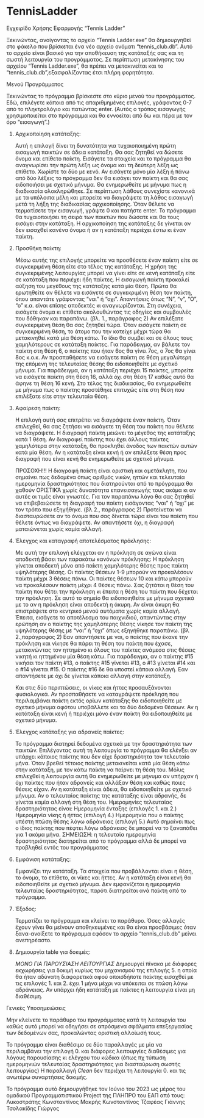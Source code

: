 # TennisLadder
Εγχειρίδο Χρήσης Εφαρμογής “Tennis Ladder”


  Ξεκινώντας, ανοίγοντας το αρχείο “Tennis Ladder.exe” θα δημιουργηθεί στο φάκελο που βρίσκεται ένα νέο αρχείο ονόματι “tennis_club.db”. 
	Αυτό το αρχείο είναι βασικό για την αποθήκευση της κατάταξής σας και τη σωστή λειτουργία του προγράμματος. 
	Σε περίπτωση μετακίνησης του αρχείου “Tennis Ladder.exe”, θα πρέπει να μετακινείται και το “tennis_club.db”,εξασφαλίζοντας έτσι πλήρη φορητότητα.

Μενού Προγράμματος

  Ξεκινώντας το πρόγραμμα βρίσκεστε στο κύριο μενού του προγράμματος. Εδώ, επιλέγετε κάποια από τις απαριθμημένες επιλογές, 
	γράφοντας 0-7 από το πληκτρολόγιο και πατώντας enter. 
	(Αυτός ο τρόπος εισαγωγής χρησιμοποιείται στο πρόγραμμα και θα εννοείται από δω και πέρα με τον όρο “εισαγωγή”.)


1. Αρχικοποίηση κατάταξης:

	Αυτή η επιλογή δίνει τη δυνατότητα για τυχαιοποιημένη πρώτη εισαγωγή παικτών σε άδεια κατάταξη. 
	Θα σας ζητηθεί να δώσετε όνομα και επίθετο παίκτη. Εισάγετε τα στοιχεία και το πρόγραμμα θα αναγνωρίσει την πρώτη λέξη 
	ως όνομα και τη δεύτερη λέξη ως επίθετο. Χωρίστε τα δύο με κενό. Αν εισάγετε μόνο μία λέξη ή πάνω από δύο λέξεις το πρόγραμμα 
	δεν θα εισάγει τον παίκτη και θα σας ειδοποιήσει με σχετικό μήνυμα. Θα ενημερωθείτε με μήνυμα πως η διαδικασία ολοκληρώθηκε.
	Σε περίπτωση λάθους συνεχίστε κανονικά με τα υπόλοιπα μέλη και μπορείτε να διαγράψετε τη λάθος εισαγωγή μετά τη λήξη της διαδικασίας αρχικοποίησης.
	Όταν θέλετε να τερματίσετε την εισαγωγή, γράψτε 0 και πατήστε enter. Το πρόγραμμα θα τυχαιοποιήσει τη σειρά των παικτών που δώσατε και θα τους εισάγει στην κατάταξη.
	Η αρχικοποίηση της κατάταξης δε γίνεται αν δεν εισαχθεί κανένα όνομα ή αν η κατάταξη περιέχει έστω κι έναν παίκτη.

2. Προσθήκη παίκτη:

	Μέσω αυτής της επιλογής μπορείτε να προσθέσετε έναν παίκτη είτε σε συγκεκριμένη θέση είτε στο τέλος της κατάταξης. 
	Η χρήση της συγκεκριμένης λειτουργίας μπορεί να γίνει είτε σε κενή κατάταξη είτε σε κατάταξη που περιέχει ήδη παίκτες. 
	Η εισαγωγή παίκτη προκαλεί αύξηση του μεγέθους της κατάταξης κατά μία θέση.
	Πρώτα θα ερωτηθείτε αν θέλετε να εισάγετε σε συγκεκριμένη θέση τον παίκτη, όπου απαντάτε γράφοντας “ναι” ή “οχι”. 
	Απαντήσεις όπως “Ν”, “ν”, “Ο”, “ο” κ.α. είναι επίσης αποδεκτές κι αναγνωρίζονται.
	Στη συνέχεια, εισάγετε όνομα κι επίθετο ακολουθώντας τις οδηγίες και συμβουλές που δόθηκαν και παραπάνω. (βλ. 1., παράγραφος 2)
	Αν επιλέξατε συγκεκριμένη θέση θα σας ζητηθεί τώρα. Όταν εισάγετε παίκτη σε συγκεκριμένη θέση, το άτομο που την κατείχε μέχρι τώρα 
	θα μετακινηθεί κατά μία θέση κάτω. Το ίδιο θα συμβεί και σε όλους τους χαμηλότερους σε κατάταξη παίκτες. Για παράδειγμα, αν βάλετε 
	τον παίκτη στη θέση 6, ο παίκτης που ήταν 6ος θα γίνει 7ος, ο 7ος θα γίνει 8ος κ.ο.κ. 
	Αν προσπαθήσετε να εισάγετε παίκτη σε θέση μεγαλύτερη της επόμενη της τελευταίας θέσης θα ειδοποιηθείτε με σχετικό μήνυμα. 
	Για παράδειγμα, αν η κατάταξη περιέχει 15 παίκτες, μπορείτε να εισάγετε παίκτη στη θέση 16, αλλά όχι στη θέση 17 καθώς αυτό θα άφηνε τη θέση 16 κενή. 
	Στο τέλος της διαδικασίας, θα ενημερωθείτε με μήνυμα πως ο παίκτης προστέθηκε επιτυχώς είτε στη θέση που επιλέξατε είτε στην τελευταία θέση.

3. Αφαίρεση παίκτη:

	Η επιλογή αυτή σας επιτρέπει να διαγράψετε έναν παίκτη. Όταν επιλεχθεί, θα σας ζητήσει να εισάγετε τη θέση του παίκτη που θέλετε να διαγράψετε.
	Η διαγραφή παίκτη μειώνει το μέγεθος της κατάταξης κατά 1 θέση. Αν διαγραφεί παίκτης που έχει άλλους παίκτες χαμηλότερα στην κατάταξη, 
	θα προκληθεί άνοδος των παικτών αυτών κατά μία θέση.
	Αν η κατάταξη είναι κενή ή αν επιλέξετε θέση προς διαγραφή που είναι κενή θα ενημερωθείτε με σχετικό μήνυμα.


	ΠΡΟΣΟΧΗ!!! Η διαγραφή παίκτη είναι οριστική και αμετάκλητη, που σημαίνει πως δεδομένα όπως αριθμός νικών, 
	ηττών και τελευταία ημερομηνία δραστηριότητας που διατηρούνται από το πρόγραμμα θα χαθούν ΟΡΙΣΤΙΚΆ χωρίς δυνατότητα επανεισαγωγής 
	τους ακόμα κι αν αυτές οι τιμές είναι γνωστές.
	Για τον παραπάνω λόγο θα σας ζητηθεί να επιβεβαιώσετε τη διαγραφή του παίκτη εισάγοντας “ναι” ή “οχι” 
	με τον τρόπο που εξηγήθηκε. (βλ 2., παράγραφος 2) Προτείνεται να διασταυρώσετε αν το όνομα που σας δίνεται τώρα είναι του 
	παίκτη που θέλετε όντως να διαγράψετε. Αν απαντήσετε όχι, η διαγραφή ματαιώνεται χωρίς καμία αλλαγή.

4. Έλεγχος και καταγραφή αποτελέσματος πρόκλησης:
	
	Με αυτή την επιλογή ελέγχεται αν η πρόκληση σε αγώνα είναι αποδεκτή βάσει των παρακάτω κανόνων πρόκλησης:
		Η πρόκληση γίνεται αποδεκτή μόνο από παίκτη χαμηλότερης θέσης προς παίκτη υψηλότερης θέσης.
		Οι παίκτες θέσεων 1-9 μπορούν να προκαλέσουν παίκτη μέχρι 3 θέσεις πάνω.
		Οι παίκτες θέσεων 10 και κάτω μπορούν να προκαλέσουν παίκτη μέχρι 4 θέσεις πάνω.
	Σας ζητάται η θέση του παίκτη που θέτει την πρόκληση κι έπειτα η θέση του παίκτη που δέχεται την πρόκληση. Σε αυτό το σημείο θα 
	ειδοποιηθείτε με μήνυμα σχετικά με το αν η πρόκληση είναι αποδεκτή η άκυρη. Αν είναι άκυρη θα επιστρέψετε στο κεντρικό μενού αυτόματα χωρίς καμία αλλαγή.
	Έπειτα, εισάγετε το αποτέλεσμα του παιχνιδιού, απαντώντας στην ερώτηση αν ο παίκτης της χαμηλότερης θέσης νίκησε τον 
	παίκτη της υψηλότερης θέσης με “ναι” ή “οχι” όπως εξηγήθηκε παραπάνω. (βλ 2.,παράγραφος 2)
	Εαν απαντήσετε με ναι, ο παίκτης που έκανε την πρόκληση και νίκησε θα πάρει τη θέση του παίκτη που έχασε, μετακινώντας τον ηττημένο 
	κι όλους του παίκτες ανάμεσα στις θέσεις νικητή κι ηττημένου μία θέση κάτω. Για παράδειγμα, αν ο παίκτης #15 νικήσει τον παίκτη #13, 
	ο παίκτης #15 γίνεται #13, ο #13 γίνεται #14 και ο #14 γίνεται #15. Ο παίκτης #16 δε θα υποστεί κάποια αλλαγή.
	Εαν απαντήσετε με όχι δε γίνεται κάποια αλλαγή στην κατάταξη.
	
	Και στις δύο περιπτώσεις, οι νίκες και ήττες προσαυξάνονται φυσιολογικά. 
	Αν προσπαθήσετε να καταγράψετε πρόκληση που περιλαμβάνει παίκτη εκτός ορίων κατάταξης θα ειδοποιηθείτε με σχετικό μήνυμα αφότου υποβάλλετε και τα δύο δεδομένα θέσεων.
	Αν η κατάταξη είναι κενή ή περιέχει μόνο έναν παίκτη θα ειδοποιηθείτε με σχετικό μήνυμα. 

5. Έλεγχος κατάταξης για αδρανείς παίκτες:

	Το πρόγραμμα διατηρεί δεδομένα σχετικά με την δραστηριότητα των παικτών. Επιλέγοντας αυτή τη λειτουργία το πρόγραμμα θα ελέγξει 
	αν υπάρχει κάποιος παίκτης που δεν είχε δραστηριότητα τον τελευταίο μήνα. Όταν βρεθεί τέτοιος παίκτης μετακινείται κατά μία θέση 
	κάτω στην κατάταξη, με τον κάτω παίκτη να παίρνει τη θέση του. 
	Μόλις επιλεχθεί η λειτουργία αυτή θα ενημερωθείτε με μήνυμα αν υπήρχαν ή όχι παίκτες που ήταν αδρανείς και αλλάξαν θέση και 
	καθώς ποιες θέσεις είχαν.
	Αν η κατάταξη είναι άδεια, θα ειδοποιηθείτε με σχετικό μήνυμα.
	Αν ο τελευταίος παίκτης της κατάταξης είναι αδρανής, δε γίνεται καμία αλλαγή στη θέση του. 
	Ημερομηνίες τελευταίας δραστηριότητας είναι:
		Ημερομηνία ένταξης (επιλογές 1. και 2.)
		Ημερομηνία νίκης ή ήττας (επιλογή 4.)
		Ημερομηνία που ο παίκτης υπέστη πτώση θέσης λόγω αδράνειας (επιλογή 5.) Αυτό σημαίνει πως ο ίδιος παίκτης που πέφτει 
		λόγω αδράνειας δε μπορεί να το ξαναπάθει για 1 ακόμα μήνα.
	ΣΗΜΕΙΩΣΗ: η τελευταία ημερομηνία δραστηριότητας διατηρείται από το πρόγραμμα αλλά δε μπορεί να προβληθεί εντός του προγράμματος

6. Εμφάνιση κατάταξης:

	Εμφανίζει την κατάταξη. Τα στοιχεία που προβάλλονται είναι η θέση, το όνομα, το επίθετο, οι νίκες και ήττες. 
	Αν η κατάταξη είναι κενή θα ειδοποιηθείτε με σχετικό μήνυμα. 
	Δεν εμφανίζεται η ημερομηνία τελευταίας δραστηριότητας, παρότι διατηρείται ανά παίκτη από το πρόγραμμα.

7. Έξοδος:

	Τερματίζει το πρόγραμμα και κλείνει το παράθυρο. 
	Όσες αλλαγές έχουν γίνει θα μείνουν αποθηκευμένες και θα είναι προσβάσιμες όταν ξανα-ανοίξετε το πρόγραμμα 
	εφόσον το αρχείο “tennis_club.db” μείνει ανεπηρέαστο.

0. Δημιουργία table για δοκιμές:

 	*ΜΟΝΟ ΓΙΑ ΠΑΡΟΥΣΙΑΣΗ ΛΕΙΤΟΥΡΓΙΑΣ* 
 	Δημιουργεί πίνακα με διάφορες εκχωρήσεις για δοκιμή κυρίως του μηχανισμού της επιλογής 5. η οποία θα ήταν 
	αδύνατη διαφορετικά αφού οποισδήποτε παίκτης εισαχθεί με τις επιλογές 1. και 2. έχει 1 μήνα μέχρι να υπόκειται σε πτώση λόγω αδράνειας. 
 	Αν υπάρχει ήδη κατάταξη με παίκτες η λειτουργία είναι μη διαθέσιμη.

Γενικές Υποσημειώσεις

  Μην κλείνετε το παράθυρο του προγράμματος κατά τη λειτουργία του καθώς αυτό μπορεί να οδηγήσει σε απρόσμενα 
	σφάλματα επεξεργασίας των δεδομένων σας, προκαλώντας οριστική αλλοίωσή τους. 
	
  Το πρόγραμμα είναι διαθέσιμο σε δύο παραλλαγές με μία να περιλαμβάνει την επιλογή 0. και διάφορες λειτουργίες 
	διαθέσιμες για λόγους παρουσίασης κι ελέγχου του κώδικα (όπως πχ τύπωση ημερομηνιών τελευταίας δραστηριότητας για διασταύρωση 
	σωστής λειτουργίας) Η παραλλαγή *Clean* δεν περιέχει τη λειτουργία 0. και τις ανωτέρω συναρτήσεις δοκιμής. 

  Το πρόγραμμα αυτό δημιουργήθηκε τον Ιούνιο του 2023 ως μέρος του ομαδικού  Προγραμματιστικού Project της ΠΛΗΠΡΟ του ΕΑΠ από τους:
	Λυκοστράτης Κωνσταντίνος
	Μακρής Κωνσταντίνος
	Τζαφέας Γιάννης
	Τσολακίδης Γιώργος

